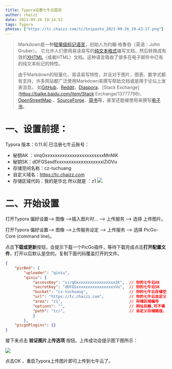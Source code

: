 ```yaml
---
title: Typora设置七牛云图床
author: chaizz
date: 2021-09-26 19:14:52
tags: Typora
photos: ["https://tc.chaizz.com/tc/Snipaste_2021-09-26_19-43-27.png"]
---
```




> Markdown是一种[轻量级标记语言](https://baike.baidu.com/item/轻量级标记语言/52671915)，创始人为约翰·格鲁伯（英语：John Gruber）。 它允许人们使用易读易写的[纯文本格式](https://baike.baidu.com/item/纯文本格式/9862288)编写文档，然后转换成有效的[XHTML](https://baike.baidu.com/item/XHTML/316621)（或者HTML）文档。这种语言吸收了很多在电子邮件中已有的纯文本标记的特性。
>
> 由于Markdown的轻量化、易读易写特性，并且对于图片，图表、数学式都有支持，许多网站都广泛使用Markdown来撰写帮助文档或是用于论坛上发表消息。 如[GitHub](https://baike.baidu.com/item/GitHub/10145341)、[Reddit](https://baike.baidu.com/item/Reddit/1272010)、[Diaspora](https://baike.baidu.com/item/Diaspora/10726893)、[Stack Exchange](https://baike.baidu.com/item/Stack Exchange/13777796)、[OpenStreetMap](https://baike.baidu.com/item/OpenStreetMap/3171606) 、[SourceForge](https://baike.baidu.com/item/SourceForge/6562141)、[简书](https://baike.baidu.com/item/简书/5782216)等，甚至还能被使用来撰写[电子书](https://baike.baidu.com/item/电子书/346054)。



<!--more-->


# 一、设置前提：


Typora 版本：0.11.8|
已注册七牛云账号：

- 秘钥AK ：virqOxxxxxxxxxxxxxxxxxxxxxxxxMnNIK
- 秘钥SK：dDFGSasdfxxxxxxxxxxxxxxxxxxxiZiOVu
- 存储空间名称：cz-tuchuang
- 自定义域名：https://tc.chaizz.com
- 存储区域代码：我的是华北  所以就是 ：z1
  ![](https://tc.chaizz.com/tc/Snipaste_2021-09-26_19-22-09.png)


# 二、开始设置


打开Typora  偏好设置--> 图像 -->插入图片时... --> 上传服务 --> 选择 上传图片。

打开Typora  偏好设置--> 图像 -->上传服务设定 --> 上传服务 --> 选择 PicGo-Core (command line)。

点击**下载或更新**按钮，会提示下载一个PicGo插件，等待下载完成点击**打开配置文件**，打开以后默认是空的。复制下面代码覆盖打开的文件。


```json
{
	"picBed": {
		"uploader": "qiniu",
		"qiniu": {
			"accessKey": "virqOxxxxxxxxxxxxxxxxxIK",  // 你的七牛云AK
			"secretKey": "dDFGSxxxxxxxxxxxxxxxxxVu",  // 你的七牛云SK
			"bucket": "cz-tuchuang",                  // 你的七牛云存储空间名
			"url": "https://tc.chaizz.com",           // 你的七牛云自定义域名
			"area": "z1",                             // 存储区域编号
			"options": "",                            // 网址后缀,可不填
			"path": "tc/",                            // 自定义存储路径，比如 img/ 可不填
			}
		},
	"picgoPlugins": {}
}

```


接下来点击 **验证图片上传选项** 按钮。上传成功会提示图下图所示：


![](https://tc.chaizz.com/tc/Snipaste_2021-09-26_19-35-24.png)

点击OK ，重启Typora上传图片即可上传到七牛云了。

